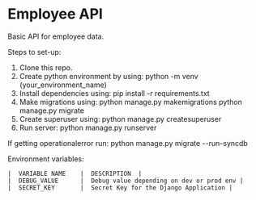 # Employee API
Basic API for employee data.

Steps to set-up:
 1. Clone this repo.
 2. Create python environment by using:
    python -m venv (your_environment_name)
 3. Install dependencies using:
    pip install -r requirements.txt
 4. Make migrations using:
    python manage.py makemigrations
    python manage.py migrate
 5. Create superuser using:
    python manage.py createsuperuser
 6. Run server:
    python manage.py runserver
  
If getting operationalerror run:
    python manage.py migrate --run-syncdb

 Environment variables:



    |  VARIABLE NAME  	|  DESCRIPTION  |
    |  DEBUG_VALUE      |  Debug value depending on dev or prod env |
    |  SECRET_KEY		|  Secret Key for the Django Application |

